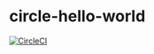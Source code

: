 # circle-hello-world
[![CircleCI](https://dl.circleci.com/status-badge/img/gh/labs-data/circle-hello-world/tree/main.svg?style=svg)](https://dl.circleci.com/status-badge/redirect/gh/labs-data/circleci-hello-world/tree/main)
